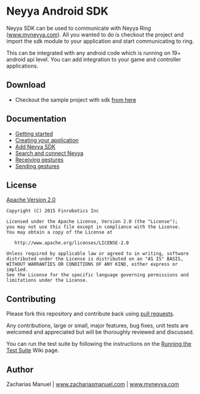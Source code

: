 # Neyya Android SDK

Neyya SDK can be used to communicate with Neyya Ring (www.myneyya.com). All you wanted to do is checkout the project and import the sdk module to your application and start communicating to ring.

This can be integrated with any android code which is running on 19+ android api level. You can add integration to your game and controller applications.

## Download

* Checkout the sample project with sdk [from here](https://bitbucket.org/finandroiddev/neyyasdk/)

## Documentation

* [Getting started](http://github.com/pardom/ActiveAndroid/wiki/Getting-started)
* [Creating your application](http://github.com/pardom/ActiveAndroid/wiki/Creating-your-database-model)
* [Add Neyya SDK](http://github.com/pardom/ActiveAndroid/wiki/Creating-your-database-model)
* [Search and connect Neyya](http://github.com/pardom/ActiveAndroid/wiki/Creating-your-database-model)
* [Receiving gestures](http://github.com/pardom/ActiveAndroid/wiki/Creating-your-database-model)
* [Sending gestures](http://github.com/pardom/ActiveAndroid/wiki/Creating-your-database-model)

## License

[Apache Version 2.0](http://www.apache.org/licenses/LICENSE-2.0.html)

    Copyright (C) 2015 Finrobotics Inc

    Licensed under the Apache License, Version 2.0 (the "License");
    you may not use this file except in compliance with the License.
    You may obtain a copy of the License at

       http://www.apache.org/licenses/LICENSE-2.0

    Unless required by applicable law or agreed to in writing, software
    distributed under the License is distributed on an "AS IS" BASIS,
    WITHOUT WARRANTIES OR CONDITIONS OF ANY KIND, either express or implied.
    See the License for the specific language governing permissions and
    limitations under the License.

## Contributing

Please fork this repository and contribute back using [pull requests](http://github.com/pardom/ActiveAndroid/pulls).

Any contributions, large or small, major features, bug fixes, unit tests are welcomed and appreciated but will be thoroughly reviewed and discussed.

You can run the test suite by following the instructions on the [Running the Test Suite](https://github.com/pardom/ActiveAndroid/wiki/Running-the-Test-Suite) Wiki page.


## Author

Zacharias Manuel | www.zachariasmanuel.com | www.myneyya.com